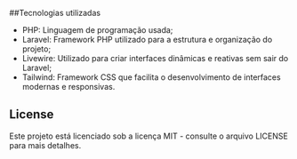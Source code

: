 ##Tecnologias utilizadas

- PHP: Linguagem de programação usada;
- Laravel: Framework PHP utilizado para a estrutura e organização do projeto;
- Livewire: Utilizado para criar interfaces dinâmicas e reativas sem sair do Laravel;
- Tailwind: Framework CSS que facilita o desenvolvimento de interfaces modernas e responsivas.

## License

Este projeto está licenciado sob a licença MIT - consulte o arquivo LICENSE para mais detalhes.

